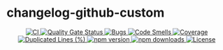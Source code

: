 # changelog-github-custom

<p align="center">
  <a href="https://github.com/sapientpants/changelog-github-custom/actions/workflows/main.yml">
    <img src="https://github.com/sapientpants/changelog-github-custom/actions/workflows/main.yml/badge.svg" alt="CI">
  </a>
  <a href="https://sonarcloud.io/summary/new_code?id=changelog-github-custom">
    <img src="https://sonarcloud.io/api/project_badges/measure?project=changelog-github-custom&metric=alert_status" alt="Quality Gate Status">
  </a>
  <a href="https://sonarcloud.io/summary/new_code?id=changelog-github-custom">
    <img src="https://sonarcloud.io/api/project_badges/measure?project=changelog-github-custom&metric=bugs" alt="Bugs">
  </a>
  <a href="https://sonarcloud.io/summary/new_code?id=changelog-github-custom">
    <img src="https://sonarcloud.io/api/project_badges/measure?project=changelog-github-custom&metric=code_smells" alt="Code Smells">
  </a>
  <a href="https://sonarcloud.io/summary/new_code?id=changelog-github-custom">
    <img src="https://sonarcloud.io/api/project_badges/measure?project=changelog-github-custom&metric=coverage" alt="Coverage">
  </a>
  <a href="https://sonarcloud.io/summary/new_code?id=changelog-github-custom">
    <img src="https://sonarcloud.io/api/project_badges/measure?project=changelog-github-custom&metric=duplicated_lines_density" alt="Duplicated Lines (%)">
  </a>
  <a href="https://www.npmjs.com/package/changelog-github-custom">
    <img src="https://img.shields.io/npm/v/changelog-github-custom.svg" alt="npm version">
  </a>
  <a href="https://www.npmjs.com/package/changelog-github-custom">
    <img src="https://img.shields.io/npm/dm/changelog-github-custom.svg" alt="npm downloads">
  </a>
  <a href="https://github.com/sapientpants/changelog-github-custom/blob/main/LICENSE">
    <img src="https://img.shields.io/npm/l/changelog-github-custom.svg" alt="License">
  </a>
</p>
